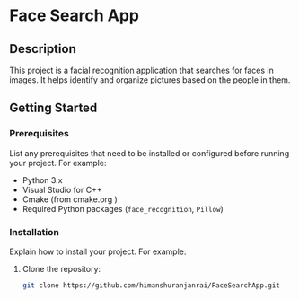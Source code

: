 
# Face Search App

## Description
This project is a facial recognition application that searches for faces in images. It helps identify and organize pictures based on the people in them.

## Getting Started
### Prerequisites

List any prerequisites that need to be installed or configured before running your project. For example:

- Python 3.x
- Visual Studio for C++
- Cmake (from cmake.org )
- Required Python packages (`face_recognition`, `Pillow`)

### Installation

Explain how to install your project. For example:

1. Clone the repository:

   ```bash
   git clone https://github.com/himanshuranjanrai/FaceSearchApp.git

